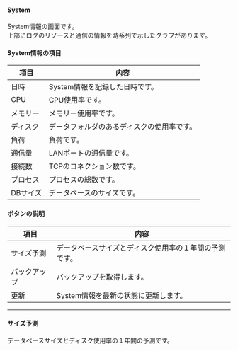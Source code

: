#### System

<div class="text-xl mb-2">
System情報の画面です。<br>
上部にログのリソースと通信の情報を時系列で示したグラフがあります。
</div>


>>>
#### System情報の項目

<div class="text-xl">

|項目|内容|
|----|----|
|日時|System情報を記録した日時です。|
|CPU|CPU使用率です。|
|メモリー|メモリー使用率です。|
|ディスク|データフォルダのあるディスクの使用率です。|
|負荷|負荷です。|
|通信量|LANポートの通信量です。|
|接続数|TCPのコネクション数です。|
|プロセス|プロセスの総数です。|
|DBサイズ|データベースのサイズです。|
</div>

>>>
#### ボタンの説明

<div class="text-xl">

|項目|内容|
|----|----|
|サイズ予測|データベースサイズとディスク使用率の１年間の予測です。|
|バックアップ|バックアップを取得します。|
|更新|System情報を最新の状態に更新します。|

</div>


---
#### サイズ予測

<div class="text-xl mb-2">
データベースサイズとディスク使用率の１年間の予測です。
</div>

